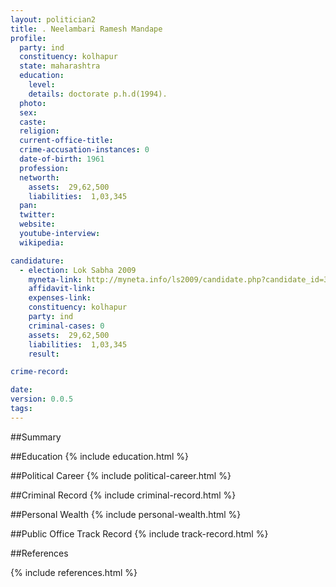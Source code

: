 ```yaml
---
layout: politician2
title: . Neelambari Ramesh Mandape
profile: 
  party: ind
  constituency: kolhapur
  state: maharashtra
  education: 
    level: 
    details: doctorate p.h.d(1994).
  photo: 
  sex: 
  caste: 
  religion: 
  current-office-title: 
  crime-accusation-instances: 0
  date-of-birth: 1961
  profession: 
  networth: 
    assets:  29,62,500
    liabilities:  1,03,345
  pan: 
  twitter: 
  website: 
  youtube-interview: 
  wikipedia: 

candidature: 
  - election: Lok Sabha 2009
    myneta-link: http://myneta.info/ls2009/candidate.php?candidate_id=3796
    affidavit-link: 
    expenses-link: 
    constituency: kolhapur 
    party: ind
    criminal-cases: 0
    assets:  29,62,500
    liabilities:  1,03,345
    result:  

crime-record: 

date: 
version: 0.0.5
tags: 
---
```

##Summary


##Education
{% include education.html %}


##Political Career
{% include political-career.html %}


##Criminal Record
{% include criminal-record.html %}


##Personal Wealth
{% include personal-wealth.html %}


##Public Office Track Record
{% include track-record.html %}


##References


{% include references.html %}